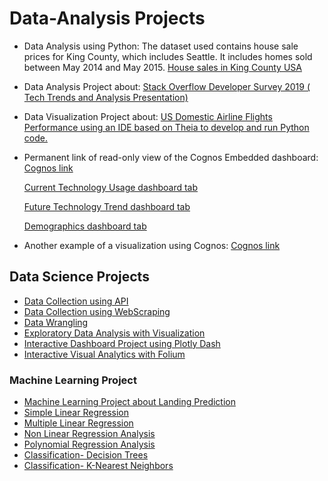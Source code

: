 # Data-Analysis Projects

- Data Analysis using Python: The dataset used contains house sale prices for King County, which includes Seattle. It includes homes sold between May 2014 and May 2015.  [House sales in King County USA](https://github.com/Jennybeth2199/Data-Analysis/blob/main/Data%20Analysis%20with%20Python-House_Sales_in_King_Count_USA.ipynb)
- Data Analysis Project about: [Stack Overflow Developer Survey 2019 ( Tech Trends and Analysis Presentation)](https://github.com/Jennybeth2199/Data-Analysis/blob/main/Stack%20Overflow%20Developer%20Survey%202019%20(%20Tech%20Trends%20and%20Analysis).pdf)
- Data Visualization Project about: [US Domestic Airline Flights Performance using an IDE based on Theia to develop and run Python code.](https://github.com/Jennybeth2199/Data-Analysis/blob/main/Visualization%20based%20on%20Theia%20to%20develop%20and%20run%20Python%20code.pdf)
- Permanent link of read-only view of the Cognos Embedded dashboard:
[Cognos link](https://jp-tok.dataplatform.cloud.ibm.com/dashboards/0455c5df-ca59-4e03-ae46-eb14c9090d43/view/617bd5780ced0fe364b1eee407ca2c062c30730bb3bb8a00d1d47b495a337197a96b1197c8271d5e8c160630a0b9475acf)

  [Current Technology Usage dashboard tab](https://github.com/Jennybeth2199/Data-Analysis/blob/main/Current%20Technology%20Usage%20using%20Cognos.png)

  [Future Technology Trend dashboard tab](https://github.com/Jennybeth2199/Data-Analysis/blob/main/Future%20Technology%20Trend%20dashboard%20using%20Cognos.png)

  [Demographics dashboard tab](https://github.com/Jennybeth2199/Data-Analysis/blob/main/Demographics%20dashboard%20using%20Cognos.png)

- Another example of a visualization using Cognos: [Cognos link](https://github.com/Jennybeth2199/Data-Analysis/blob/main/Data%20Visualization%20using%20Cognos.png)


## Data Science Projects
- [Data Collection using API](https://github.com/Jennybeth2199/IBM-Data-Science/blob/master/Data%20Collection%20API.ipynb)
- [Data Collection using WebScraping](https://github.com/Jennybeth2199/IBM-Data-Science/blob/master/Data%20Collection%20with%20Web%20Scraping.ipynb)
- [Data Wrangling](https://github.com/Jennybeth2199/IBM-Data-Science/blob/master/Data%20Wrangling.ipynb)
- [Exploratory Data Analysis with Visualization](https://github.com/Jennybeth2199/IBM-Data-Science/blob/master/EDA%20with%20Visualization.ipynb)
- [Interactive Dashboard Project using Plotly Dash](https://github.com/Jennybeth2199/IBM-Data-Science/blob/master/Interactive%20Dashboard%20with%20Ploty%20Dash.py)
- [Interactive Visual Analytics with Folium](https://github.com/Jennybeth2199/IBM-Data-Science/blob/master/EDA%20with%20Visualization.ipynb)

### Machine Learning Project 
- [Machine Learning Project  about Landing Prediction](https://github.com/Jennybeth2199/IBM-Data-Science/blob/master/Machine%20Learning%20Prediction.ipynb)
- [Simple Linear Regression](https://github.com/Jennybeth2199/Data-Analysis/blob/main/ML-Simple-Linear-Regression.ipynb)
- [Multiple Linear Regression](https://github.com/Jennybeth2199/Data-Analysis/blob/main/ML-Mulitple-Linear-Regression.ipynb)
- [Non Linear Regression Analysis](https://github.com/Jennybeth2199/Data-Analysis/blob/main/ML-NonLinearRegression.ipynb)
- [Polynomial Regression Analysis](https://github.com/Jennybeth2199/Data-Analysis/blob/main/ML-Polynomial-Regression.ipynb)
- [Classification- Decision Trees](https://github.com/Jennybeth2199/Data-Analysis/blob/main/ML-Classification-Decision-Trees.ipynb)
- [Classification- K-Nearest Neighbors](https://github.com/Jennybeth2199/Data-Analysis/blob/main/ML-Classification-K-Nearest-neighbors.ipynb)
